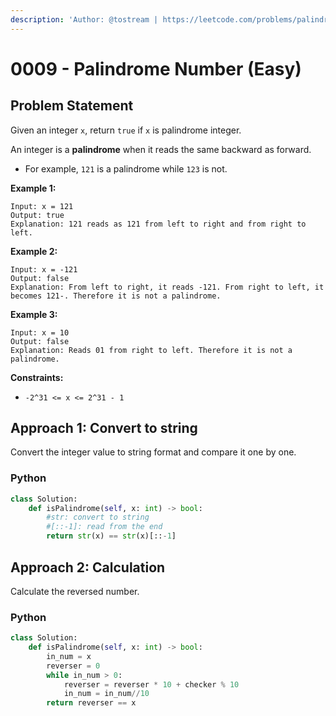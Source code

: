 ```yaml
---
description: 'Author: @tostream | https://leetcode.com/problems/palindrome-number/'
---
```


# 0009 - Palindrome Number (Easy)

## Problem Statement

Given an integer `x`, return `true` if `x` is palindrome integer.

An integer is a **palindrome** when it reads the same backward as forward.

* For example, `121` is a palindrome while `123` is not.

**Example 1:**

```
Input: x = 121
Output: true
Explanation: 121 reads as 121 from left to right and from right to left.
```

**Example 2:**

```
Input: x = -121
Output: false
Explanation: From left to right, it reads -121. From right to left, it becomes 121-. Therefore it is not a palindrome.
```

**Example 3:**

```
Input: x = 10
Output: false
Explanation: Reads 01 from right to left. Therefore it is not a palindrome.
```

**Constraints:**

* `-2^31 <= x <= 2^31 - 1`

## Approach 1: Convert to string

Convert the integer value to string format and compare it one by one.

### Python

```python
class Solution:
    def isPalindrome(self, x: int) -> bool:
        #str: convert to string
        #[::-1]: read from the end
        return str(x) == str(x)[::-1]
```

## Approach 2: Calculation

Calculate the reversed number.

### Python

```python
class Solution:
    def isPalindrome(self, x: int) -> bool:
        in_num = x
        reverser = 0
        while in_num > 0:
            reverser = reverser * 10 + checker % 10
            in_num = in_num//10
        return reverser == x
```
